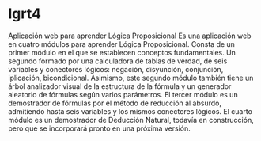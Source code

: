 # lgrt4
Aplicación web para aprender Lógica Proposicional
Es una aplicación web en cuatro módulos para aprender Lógica Proposicional.
Consta de un primer módulo en el que se establecen conceptos fundamentales.
Un segundo formado por una calculadora de tablas de verdad, de seis variables 
y conectores lógicos: negación, disyunción, conjunción, iplicación, bicondicional.
Asimismo, este segundo módulo también tiene un árbol analizador visual de la 
estructura de la fórmula y un generador aleatorio de fórmulas según varios
parámetros.
El tercer módulo es un demostrador de fórmulas por el método de reducción al absurdo,
admitiendo hasta seis variables y los mismos conectores lógicos.
El cuarto módulo es un demostrador de Deducción Natural, todavía en construcción, 
pero que se incorporará pronto en una próxima versión.
